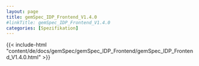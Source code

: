 ```yaml
---
layout: page
title: gemSpec_IDP_Frontend_V1.4.0
#linkTitle: gemSpec_IDP_Frontend_V1.4.0
categories: [Spezifikation]
---
```

{{< include-html "content/de/docs/gemSpec/gemSpec_IDP_Frontend/gemSpec_IDP_Frontend_V1.4.0.html" >}}